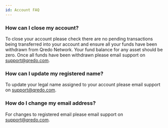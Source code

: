 ```yaml
---
id: Account FAQ
---
```


### How can I close my account?

To close your account please check there are no pending transactions being transferred into your account and ensure all your funds have been withdrawn from Qredo Network. Your fund balance for any asset should be zero. Once all funds have been withdrawn please email support on [support@qredo.com](mailto:support@qredo.com).

### How can I update my registered name?

To update your legal name assigned to your account please email support on [support@qredo.com](mailto:support@qredo.com).

### How do I change my email address?

For changes to registered email please email support on [support@qredo.com](mailto:support@qredo.com).